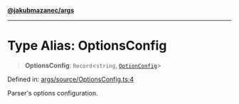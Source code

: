 [**@jakubmazanec/args**](../README.md)

---

# Type Alias: OptionsConfig

> **OptionsConfig**: `Record`\<`string`, [`OptionConfig`](OptionConfig.md)\>

Defined in:
[args/source/OptionsConfig.ts:4](https://github.com/jakubmazanec/tools/blob/0373298af23ca7b778987184cd6fcccd21ae54be/packages/args/source/OptionsConfig.ts#L4)

Parser's options configuration.
